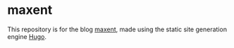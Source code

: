 maxent
===

This repository is for the blog [maxent](https://github.com/ronojoy), made
using the static site generation engine [Hugo](http://hugo.spf13.com).
